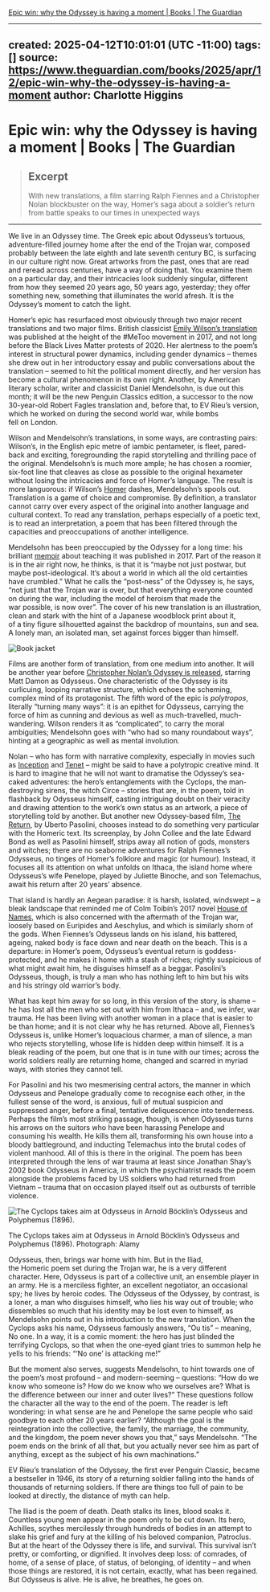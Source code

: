 [Epic win: why the Odyssey is having a moment | Books | The Guardian](https://www.theguardian.com/books/2025/apr/12/epic-win-why-the-odyssey-is-having-a-moment) 

---
created: 2025-04-12T10:01:01 (UTC -11:00)
tags: []
source: https://www.theguardian.com/books/2025/apr/12/epic-win-why-the-odyssey-is-having-a-moment
author: Charlotte Higgins
---

# Epic win: why the Odyssey is having a moment | Books | The Guardian

> ## Excerpt
> With new translations, a film starring Ralph Fiennes and a Christopher Nolan blockbuster on the way, Homer’s saga about a soldier’s return from battle speaks to our times in unexpected ways

---
We live in an Odyssey time. The Greek epic about Odysseus’s tortuous, adventure-filled journey home after the end of the Trojan war, composed probably between the late eighth and late seventh century BC, is surfacing in our culture right now. Great artworks from the past, ones that are read and reread across centuries, have a way of doing that. You examine them on a particular day, and their intricacies look suddenly singular, different from how they seemed 20 years ago, 50 years ago, yesterday; they offer something new, something that illuminates the world afresh. It is the Odyssey’s moment to catch the light.

Homer’s epic has resurfaced most obviously through two major recent translations and two major films. British classicist [Emily Wilson’s translation](https://www.theguardian.com/books/2017/dec/08/the-odyssey-translated-emily-wilson-review) was published at the height of the #MeToo movement in 2017, and not long before the Black Lives Matter protests of 2020. Her alertness to the poem’s interest in structural power dynamics, including gender dynamics – themes she drew out in her introductory essay and public conversations about the translation – seemed to hit the political moment directly, and her version has become a cultural phenomenon in its own right. Another, by American literary scholar, writer and classicist Daniel Mendelsohn, is due out this month; it will be the new Penguin Classics edition, a successor to the now 30-year-old Robert Fagles translation and, before that, to EV Rieu’s version, which he worked on during the second world war, while bombs fell on London.

Wilson and Mendelsohn’s translations, in some ways, are contrasting pairs: Wilson’s, in the English epic metre of iambic pentameter, is fleet, pared-back and exciting, foregrounding the rapid storytelling and thrilling pace of the original. Mendelsohn’s is much more ample; he has chosen a roomier, six-foot line that cleaves as close as possible to the original hexameter without losing the intricacies and force of Homer’s language. The result is more languorous: if Wilson’s [Homer](https://www.theguardian.com/books/homer) dashes, Mendelsohn’s spools out. Translation is a game of choice and compromise. By definition, a translator cannot carry over every aspect of the original into another language and cultural context. To read any translation, perhaps especially of a poetic text, is to read an interpretation, a poem that has been filtered through the capacities and preoccupations of another intelligence.

Mendelsohn has been preoccupied by the Odyssey for a long time: his brilliant [memoir](https://www.theguardian.com/books/2017/sep/13/an-odyssey-a-father-a-son-and-an-epic-by-daniel-mendelsohn-review) about teaching it was published in 2017. Part of the reason it is in the air right now, he thinks, is that it is “maybe not just postwar, but maybe post-ideological. It’s about a world in which all the old certainties have crumbled.” What he calls the “post-ness” of the Odyssey is, he says, “not just that the Trojan war is over, but that everything everyone counted on during the war, including the model of heroism that made the war possible, is now over”. The cover of his new translation is an illustration, clean and stark with the hint of a Japanese woodblock print about it, of a tiny figure silhouetted against the backdrop of mountains, sun and sea. A lonely man, an isolated man, set against forces bigger than himself.

![Book jacket](https://i.guim.co.uk/img/media/46f68fda2944c854a5f83683cecef8b4e412ddba/0_0_975_1500/master/975.jpg?width=120&dpr=1&s=none&crop=none)

Films are another form of translation, from one medium into another. It will be another year before [Christopher Nolan’s Odyssey is released](https://www.theguardian.com/film/2025/feb/21/christopher-nolan-sword-and-sandal-epics-odyssey), starring Matt Damon as Odysseus. One characteristic of the Odyssey is its curlicuing, looping narrative structure, which echoes the scheming, complex mind of its protagonist. The fifth word of the epic is _polytropos_, literally “turning many ways”: it is an epithet for Odysseus, carrying the force of him as cunning and devious as well as much-travelled, much-wandering. Wilson renders it as “complicated”, to carry the moral ambiguities; Mendelsohn goes with “who had so many roundabout ways”, hinting at a geographic as well as mental involution.

Nolan – who has form with narrative complexity, especially in movies such as [Inception](https://www.theguardian.com/film/2020/jul/31/inception-review-christopher-nolan-virtual-reality-thriller) and [Tenet](https://www.theguardian.com/film/2020/aug/25/tenet-review-christopher-nolan-head-scratchingly-ambitious) – might be said to have a polytropic creative mind. It is hard to imagine that he will not want to dramatise the Odyssey’s sea-caked adventures: the hero’s entanglements with the Cyclops, the man-destroying sirens, the witch Circe – stories that are, in the poem, told in flashback by Odysseus himself, casting intriguing doubt on their veracity and drawing attention to the work’s own status as an artwork, a piece of storytelling told by another. But another new Odyssey-based film, [The Return](https://www.theguardian.com/film/article/2024/sep/09/the-return-review-ralph-fiennes-juliette-binoche), by Uberto Pasolini, chooses instead to do something very particular with the Homeric text. Its screenplay, by John Collee and the late Edward Bond as well as Pasolini himself, strips away all notion of gods, monsters and witches; there are no seaborne adventures for Ralph Fiennes’s Odysseus, no tinges of Homer’s folklore and magic (or humour). Instead, it focuses all its attention on what unfolds on Ithaca, the island home where Odysseus’s wife Penelope, played by Juliette Binoche, and son Telemachus, await his return after 20 years’ absence.

That island is hardly an Aegean paradise: it is harsh, isolated, windswept – a bleak landscape that reminded me of Colm Toíbín’s 2017 novel [House of Names](https://www.theguardian.com/books/2017/may/22/house-of-names-colm-toibin-retelling-greek-tragedy-oresteia), which is also concerned with the aftermath of the Trojan war, loosely based on Euripides and Aeschylus, and which is similarly shorn of the gods. When Fiennes’s Odysseus lands on his island, his battered, ageing, naked body is face down and near death on the beach. This is a departure: in Homer’s poem, Odysseus’s eventual return is goddess-protected, and he makes it home with a stash of riches; rightly suspicious of what might await him, he disguises himself as a beggar. Pasolini’s Odysseus, though, is truly a man who has nothing left to him but his wits and his stringy old warrior’s body.

What has kept him away for so long, in this version of the story, is shame – he has lost all the men who set out with him from Ithaca – and, we infer, war trauma. He has been living with another woman in a place that is easier to be than home; and it is not clear why he has returned. Above all, Fiennes’s Odysseus is, unlike Homer’s loquacious charmer, a man of silence, a man who rejects storytelling, whose life is hidden deep within himself. It is a bleak reading of the poem, but one that is in tune with our times; across the world soldiers really are returning home, changed and scarred in myriad ways, with stories they cannot tell.

For Pasolini and his two mesmerising central actors, the manner in which Odysseus and Penelope gradually come to recognise each other, in the fullest sense of the word, is anxious, full of mutual suspicion and suppressed anger, before a final, tentative deliquescence into tenderness. Perhaps the film’s most striking passage, though, is when Odysseus turns his arrows on the suitors who have been harassing Penelope and consuming his wealth. He kills them all, transforming his own house into a bloody battleground, and inducting Telemachus into the brutal codes of violent manhood. All of this is there in the original. The poem has been interpreted through the lens of war trauma at least since Jonathan Shay’s 2002 book Odysseus in America, in which the psychiatrist reads the poem alongside the problems faced by US soldiers who had returned from Vietnam – trauma that on occasion played itself out as outbursts of terrible violence.

![The Cyclops takes aim at Odysseus in Arnold Böcklin’s Odysseus and Polyphemus (1896).](https://i.guim.co.uk/img/media/d5092876463940c84aded6d46e0dfd3fd558ccc1/429_5_2848_1709/master/2848.jpg?width=445&dpr=1&s=none&crop=none)

The Cyclops takes aim at Odysseus in Arnold Böcklin’s Odysseus and Polyphemus (1896). Photograph: Alamy

Odysseus, then, brings war home with him. But in the Iliad, the Homeric poem set during the Trojan war, he is a very different character. Here, Odysseus is part of a collective unit, an ensemble player in an army. He is a merciless fighter, an excellent negotiator, an occasional spy; he lives by heroic codes. The Odysseus of the Odyssey, by contrast, is a loner, a man who disguises himself, who lies his way out of trouble; who dissembles so much that his identity may be lost even to himself, as Mendelsohn points out in his introduction to the new translation. When the Cyclops asks his name, Odysseus famously answers, “Ou tis” – meaning, No one. In a way, it is a comic moment: the hero has just blinded the terrifying Cyclops, so that when the one-eyed giant tries to summon help he yells to his friends: “‘No one’ is attacking me!”

But the moment also serves, suggests Mendelsohn, to hint towards one of the poem’s most profound – and modern-seeming – questions: “How do we know who someone is? How do we know who we ourselves are? What is the difference between our inner and outer lives?” These questions follow the character all the way to the end of the poem. The reader is left wondering: in what sense are he and Penelope the same people who said goodbye to each other 20 years earlier? “Although the goal is the reintegration into the collective, the family, the marriage, the community, and the kingdom, the poem never shows you that,” says Mendelsohn. “The poem ends on the brink of all that, but you actually never see him as part of anything, except as the subject of his own machinations.”

EV Rieu’s translation of the Odyssey, the first ever Penguin Classic, became a bestseller in 1946, its story of a returning soldier falling into the hands of thousands of returning soldiers. If there are things too full of pain to be looked at directly, the distance of myth can help.

The Iliad is the poem of death. Death stalks its lines, blood soaks it. Countless young men appear in the poem only to be cut down. Its hero, Achilles, scythes mercilessly through hundreds of bodies in an attempt to slake his grief and fury at the killing of his beloved companion, Patroclus. But at the heart of the Odyssey there is life, and survival. This survival isn’t pretty, or comforting, or dignified. It involves deep loss: of comrades, of home, of a sense of place, of status, of belonging, of identity – and when those things are restored, it is not certain, exactly, what has been regained. But Odysseus is alive. He is alive, he breathes, he goes on.

